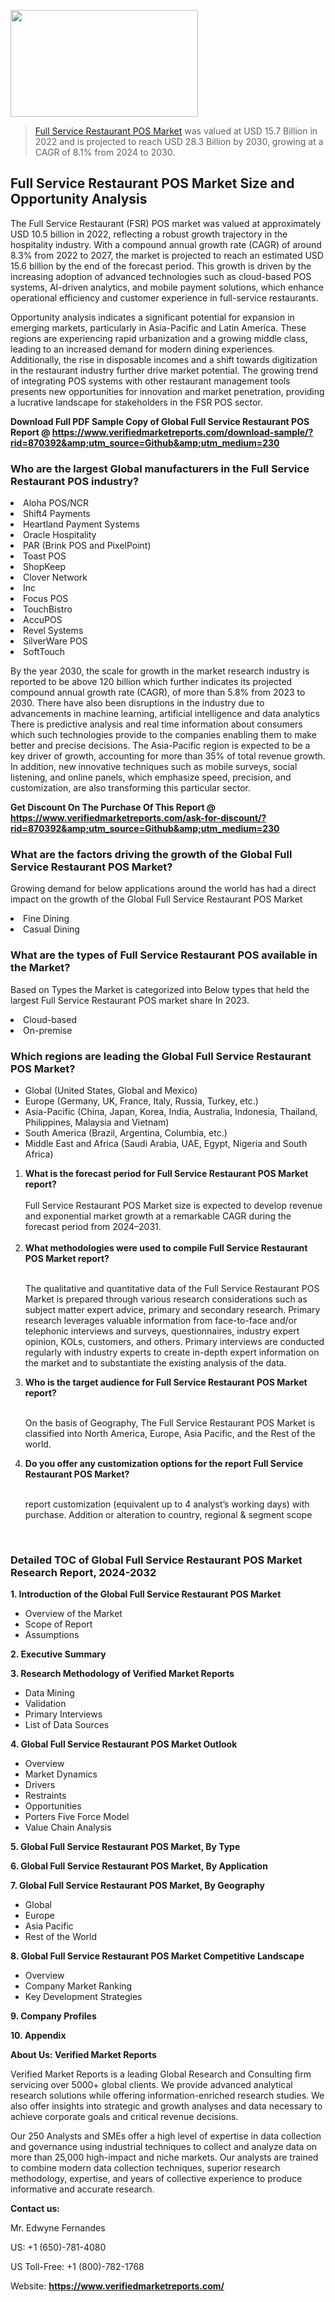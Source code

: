 <img src="https://ffe5etoiles.com/wp-content/uploads/2024/12/MST1-300x171.png" alt="" width="300" height="171" class="alignnone size-medium wp-image-20088" /><blockquote><p><p><a href="https://www.verifiedmarketreports.com/download-sample/?rid=870392&utm_source=Github&utm_medium=230" target="_blank">Full Service Restaurant POS Market</a> was valued at USD 15.7 Billion in 2022 and is projected to reach USD 28.3 Billion by 2030, growing at a CAGR of 8.1% from 2024 to 2030.</p></blockquote><p><h2>Full Service Restaurant POS Market Size and Opportunity Analysis</h2><p>The Full Service Restaurant (FSR) POS market was valued at approximately USD 10.5 billion in 2022, reflecting a robust growth trajectory in the hospitality industry. With a compound annual growth rate (CAGR) of around 8.3% from 2022 to 2027, the market is projected to reach an estimated USD 15.6 billion by the end of the forecast period. This growth is driven by the increasing adoption of advanced technologies such as cloud-based POS systems, AI-driven analytics, and mobile payment solutions, which enhance operational efficiency and customer experience in full-service restaurants.</p><p>Opportunity analysis indicates a significant potential for expansion in emerging markets, particularly in Asia-Pacific and Latin America. These regions are experiencing rapid urbanization and a growing middle class, leading to an increased demand for modern dining experiences. Additionally, the rise in disposable incomes and a shift towards digitization in the restaurant industry further drive market potential. The growing trend of integrating POS systems with other restaurant management tools presents new opportunities for innovation and market penetration, providing a lucrative landscape for stakeholders in the FSR POS sector.</p></p><p class=""><strong>Download Full PDF Sample Copy of Global Full Service Restaurant POS Report @ <a href="https://www.verifiedmarketreports.com/download-sample/?rid=870392&amp;utm_source=Github&amp;utm_medium=230" target="_blank">https://www.verifiedmarketreports.com/download-sample/?rid=870392&amp;utm_source=Github&amp;utm_medium=230</a></strong></p><h3 id="" class="">Who are the largest Global manufacturers in the Full Service Restaurant POS industry?</h3><p><li>Aloha POS/NCR</li><li> Shift4 Payments</li><li> Heartland Payment Systems</li><li> Oracle Hospitality</li><li> PAR (Brink POS and PixelPoint)</li><li> Toast POS</li><li> ShopKeep</li><li> Clover Network</li><li> Inc</li><li> Focus POS</li><li> TouchBistro</li><li> AccuPOS</li><li> Revel Systems</li><li> SilverWare POS</li><li> SoftTouch</li></p><div class=""><div class="" dir="" data-message-author-role="" data-message-id="" data-message-model-slug=""><div class=""><div class=""><div class=""><div class="" dir="" data-message-author-role="" data-message-id="" data-message-model-slug=""><div class=""><div class=""><p>By the year 2030, the scale for growth in the market research industry is reported to be above 120 billion which further indicates its projected compound annual growth rate (CAGR), of more than 5.8% from 2023 to 2030. There have also been disruptions in the industry due to advancements in machine learning, artificial intelligence and data analytics There is predictive analysis and real time information about consumers which such technologies provide to the companies enabling them to make better and precise decisions. The Asia-Pacific region is expected to be a key driver of growth, accounting for more than 35% of total revenue growth. In addition, new innovative techniques such as mobile surveys, social listening, and online panels, which emphasize speed, precision, and customization, are also transforming this particular sector.</p><p><strong>Get Discount On The Purchase Of This Report @&nbsp; <a href="https://www.verifiedmarketreports.com/ask-for-discount/?rid=870392&amp;utm_source=Github&amp;utm_medium=230" target="_blank">https://www.verifiedmarketreports.com/ask-for-discount/?rid=870392&amp;utm_source=Github&amp;utm_medium=230</a></strong></p></div></div></div></div></div></div></div></div><h3 id="" class="">What are the factors driving the growth of the Global Full Service Restaurant POS Market?</h3><p id="" class="">Growing demand for below applications around the world has had a direct impact on the growth of the Global Full Service Restaurant POS Market</p><p id="" class=""><li>Fine Dining</li><li> Casual Dining</li></p><h3 id="" class="">What are the types of Full Service Restaurant POS available in the Market?</h3><p id="" class="">Based on Types the Market is categorized into Below types that held the largest Full Service Restaurant POS market share In 2023.</p><p id="" class=""><li>Cloud-based</li><li> On-premise</li></p><h3 id="" class="">Which regions are leading the Global Full Service Restaurant POS Market?</h3><ul><li>Global (United States, Global and Mexico)</li><li>Europe (Germany, UK, France, Italy, Russia, Turkey, etc.)</li><li>Asia-Pacific (China, Japan, Korea, India, Australia, Indonesia, Thailand, Philippines, Malaysia and Vietnam)</li><li>South America (Brazil, Argentina, Columbia, etc.)</li><li>Middle East and Africa (Saudi Arabia, UAE, Egypt, Nigeria and South Africa)</li></ul><p><ol><li><strong>What is the forecast period for Full Service Restaurant POS Market report?<br /></strong><br /><span data-sheets-root="1" data-sheets-value="{&quot;1&quot;:2,&quot;2&quot;:&quot;XXXX size is expected to develop revenue and exponential market growth at a remarkable CAGR during the forecast period from 2024&ndash;2030.&quot;}" data-sheets-userformat="{&quot;2&quot;:12674,&quot;4&quot;:{&quot;1&quot;:2,&quot;2&quot;:16776960},&quot;10&quot;:2,&quot;11&quot;:0,&quot;15&quot;:&quot;Arial&quot;,&quot;16&quot;:12}">Full Service Restaurant POS Market size is expected to develop revenue and exponential market growth at a remarkable CAGR during the forecast period from 2024&ndash;2031.</span><br /><br /></li><li><strong>What methodologies were used to compile Full Service Restaurant POS Market report?<br /><br /></strong><p>The qualitative and quantitative data of the&nbsp;Full Service Restaurant POS Market is prepared through various research considerations such as subject matter expert advice, primary and secondary research. Primary research leverages valuable information from face-to-face and/or telephonic interviews and surveys, questionnaires, industry expert opinion, KOLs, customers, and others. Primary interviews are conducted regularly with industry experts to create in-depth expert information on the market and to substantiate the existing analysis of the data.&nbsp;</p></li><li><strong>Who is the target audience for Full Service Restaurant POS Market report?<br /><br /></strong><p>On the basis of Geography, The&nbsp;Full Service Restaurant POS Market is classified into North America, Europe, Asia Pacific, and the Rest of the world.</p></li><li><strong>Do you offer any customization options for the report Full Service Restaurant POS Market?<br /><br /></strong><p>report customization (equivalent up to 4 analyst&rsquo;s working days) with purchase. Addition or alteration to country, regional &amp; segment scope</p><p>&nbsp;</p></li></ol></p><h3 id="" class="">Detailed TOC of Global Full Service Restaurant POS Market Research Report, 2024-2032</h3><p id="" class=""><strong>1. Introduction of the Global Full Service Restaurant POS Market</strong></p><ul><li>Overview of the Market</li><li>Scope of Report</li><li>Assumptions</li></ul><p id="" class=""><strong>2. Executive Summary</strong></p><p id="" class=""><strong>3. Research Methodology of&nbsp;Verified Market Reports</strong></p><ul><li>Data Mining</li><li>Validation</li><li>Primary Interviews</li><li>List of Data Sources</li></ul><p id="" class=""><strong>4. Global Full Service Restaurant POS Market Outlook</strong></p><ul><li>Overview</li><li>Market Dynamics</li><li>Drivers</li><li>Restraints</li><li>Opportunities</li><li>Porters Five Force Model</li><li>Value Chain Analysis</li></ul><p id="" class=""><strong>5. Global Full Service Restaurant POS Market, By&nbsp;Type</strong></p><p id="" class=""><strong>6. Global Full Service Restaurant POS Market, By Application</strong></p><p id="" class=""><strong>7. Global Full Service Restaurant POS Market, By Geography</strong></p><ul><li>Global</li><li>Europe</li><li>Asia Pacific</li><li>Rest of the World</li></ul><p id="" class=""><strong>8. Global Full Service Restaurant POS Market Competitive Landscape</strong></p><ul><li>Overview</li><li>Company Market Ranking</li><li>Key Development Strategies</li></ul><p id="" class=""><strong>9. Company Profiles</strong></p><p id="" class=""><strong>10. Appendix</strong></p><p id="" class=""><strong>About Us: Verified Market Reports</strong></p><p id="" class="">Verified Market Reports is a leading Global Research and Consulting firm servicing over 5000+ global clients. We provide advanced analytical research solutions while offering information-enriched research studies. We also offer insights into strategic and growth analyses and data necessary to achieve corporate goals and critical revenue decisions.</p><p id="" class="">Our 250 Analysts and SMEs offer a high level of expertise in data collection and governance using industrial techniques to collect and analyze data on more than 25,000 high-impact and niche markets. Our analysts are trained to combine modern data collection techniques, superior research methodology, expertise, and years of collective experience to produce informative and accurate research.</p><p id="" class=""><strong>Contact us:</strong></p><p id="" class="">Mr. Edwyne Fernandes</p><p id="" class="">US: +1 (650)-781-4080</p><p id="" class="">US Toll-Free: +1 (800)-782-1768</p><p id="" class="">Website: <a target="" data-test-app-aware-link=""><strong>https://www.verifiedmarketreports.com/</strong></a></p>
